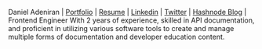 Daniel Adeniran | [Portfolio](https://linktr.ee/LordCodex) | [Resume](https://docs.google.com/document/d/1laU7xyQzKBauwrm3HENfCe-xigtSRhBP3Oii4JA0JRU/) | [Linkedin](https://www.linkedin.com/in/daniel-adeniran-lordcodex-2535a31b7) | [Twitter](https://twitter.com/LordCodeX_) | [Hashnode Blog](https://lordcodex.hashnode.dev) | Frontend Engineer With 2 years of experience, skilled in API documentation, and proficient in utilizing various software tools to create and manage multiple forms of documentation and developer education content.